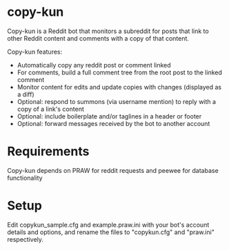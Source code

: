 # copy-kun

Copy-kun is a Reddit bot that monitors a subreddit for posts that link to other Reddit content and comments with a copy of that content.

Copy-kun features:
  * Automatically copy any reddit post or comment linked
  * For comments, build a full comment tree from the root post to the linked comment
  * Monitor content for edits and update copies with changes (displayed as a diff)
  * Optional: respond to summons (via username mention) to reply with a copy of a link's content
  * Optional: include boilerplate and/or taglines in a header or footer
  * Optional: forward messages received by the bot to another account
  

# Requirements

Copy-kun depends on PRAW for reddit requests and peewee for database functionality

# Setup

Edit copykun_sample.cfg and example.praw.ini with your bot's account details and options, and rename the files to "copykun.cfg" and "praw.ini" respectively.
